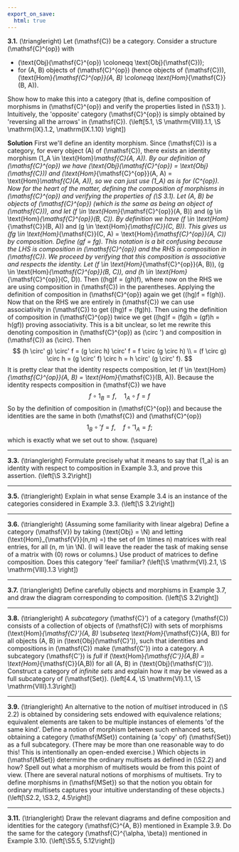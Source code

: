 ```yaml
---
export_on_save:
  html: true
---
```

<style>
.katex-display { overflow: auto hidden }
iframe {display: block; margin: 0 auto;}
</style>
**3.1.** \(\triangleright\) Let \(\mathsf{C}\) be a category. Consider a structure \(\mathsf{C}^{op}\) with
* \(\text{Obj}(\mathsf{C}^{op}) \coloneqq \text{Obj}(\mathsf{C})\);
* for \(A, B\) objects of \(\mathsf{C}^{op}\) (hence objects of \(\mathsf{C}\)), \(\text{Hom}_{\mathsf{C}^{op}}(A, B) \coloneqq \text{Hom}_{\mathsf{C}}(B, A)\).

Show how to make this into a category (that is, define composition of morphisms in \(\mathsf{C}^{op}\) and verify the properties listed in \(\S3.1\) ).
Intuitively, the 'opposite' category \(\mathsf{C}^{op}\) is simply obtained by 'reversing all the arrows' in \(\mathsf{C}\). \(\left[5.1, \S \mathrm{VIII}.1.1, \S \mathrm{IX}.1.2, \mathrm{IX.1.10} \right]\)

**Solution**
First we'll define an identity morphism. Since \(\mathsf{C}\) is a category, for every object \(A\) of \(\mathsf{C}\), there exists an identity morphism \(1_A \in \text{Hom}_\mathsf{C}(A, A)\). By our definition of \(\mathsf{C}^{op}\) we have \(\text{Obj}(\mathsf{C}^{op}) = \text{Obj}(\mathsf{C})\) and \(\text{Hom}_{\mathsf{C}^{op}}(A, A) = \text{Hom}_\mathsf{C}(A, A)\), so we can just use \(1_A\) as is for \(C^{op}\).
Now for the heart of the matter, defining the composition of morphisms in \(\mathsf{C}^{op}\) and verifying the properties of \(\S 3.1\). Let \(A, B\) be objects of \(\mathsf{C}^{op}\) (which is the same as being an object of \(\mathsf{C}\)), and let \(f \in \text{Hom}_{\mathsf{C}^{op}}(A, B)\) and \(g \in \text{Hom}_{\mathsf{C}^{op}}(B, C)\). By definition we have \(f \in \text{Hom}_{\mathsf{C}}(B, A)\) and \(g \in \text{Hom}_{\mathsf{C}}(C, B)\). This gives us \(fg \in \text{Hom}_{\mathsf{C}}(C, A) = \text{Hom}_{\mathsf{C}^{op}}(A, C)\) by composition. Define \(gf = fg\). This notation is a bit confusing because the LHS is composition in \(\mathsf{C}^{op}\) and the RHS is composition in \(\mathsf{C}\). We proceed by verifying that this composition is associative and respects the identity.
Let \(f \in \text{Hom}_{\mathsf{C}^{op}}(A, B)\), \(g \in \text{Hom}_{\mathsf{C}^{op}}(B, C)\), and \(h \in \text{Hom}_{\mathsf{C}^{op}}(C, D)\). Then \((hg)f = (gh)f\), where now on the RHS we are using composition in \(\mathsf{C}\) in the parentheses. Applying the definition of composition in \(\mathsf{C}^{op}\) again we get \((hg)f = f(gh)\). Now that on the RHS we are entirely in \(\mathsf{C}\) we can use associativity in \(\mathsf{C}\) to get \((hg)f = (fg)h\). Then using the definition of composition in \(\mathsf{C}^{op}\) twice we get \((hg)f = (fg)h = (gf)h = h(gf)\) proving associativity.
This is a bit unclear, so let me rewrite this denoting composition in \(\mathsf{C}^{op}\) as \(\circ '\) and composition in \(\mathsf{C}\) as \(\circ\). Then
$$
(h \circ' g) \circ' f = (g \circ h) \circ' f = f \circ (g \circ h) \\
 = (f \circ g) \circ h = (g \circ' f) \circ h = h \circ' (g \circ' f).
$$
It is pretty clear that the identity respects composition, let \(f \in \text{Hom}_{\mathsf{C}^{op}}(A, B) = \text{Hom}_{\mathsf{C}}(B, A)\). Because the identity respects composition in \(\mathsf{C}\) we have
$$
f \circ 1_B = f, \quad 1_A \circ f = f
$$
So by the definition of composition in \(\mathsf{C}^{op}\) and because the identities are the same in both \(\mathsf{C}\) and \(\mathsf{C}^{op}\)
$$
1_B \circ' f = f, \quad f \circ' 1_A = f;
$$
which is exactly what we set out to show. \(\square\)

****
**3.3.** \(\triangleright\) Formulate precisely what it means to say that \(1_a\) is an identity with respect to composition in Example 3.3, and prove this assertion. \(\left[\S 3.2\right]\)
****
**3.5.** \(\triangleright\) Explain in what sense Example 3.4 is an instance of the categories considered in Example 3.3. \(\left[\S 3.2\right]\)
****
**3.6.** \(\triangleright\) (Assuming some familiarity with linear algebra) Define a category \(\mathsf{V}\) by taking \(\text{Obj} = \N\) and letting \(\text{Hom}_{\mathsf{V}}(n,m) =\) the set of \(m \times n\) matrices with real entries, for all \(n, m \in \N\). (I will leave the reader the task of making sense of a matrix with \(0\) rows or columns.) Use product of matrices to define composition. Does this category 'feel' familiar? \(\left[\S \mathrm{VI}.2.1, \S \mathrm{VIII}.1.3 \right]\)
****
**3.7.** \(\triangleright\) Define carefully objects and morphisms in Example 3.7, and draw the diagram corresponding to composition. \(\left[\S 3.2\right]\)
****
**3.8.** \(\triangleright\) A *subcategory* \(\mathsf{C}'\) of a category \(\mathsf{C}\) consists of a collection of objects of \(\mathsf{C}\) with sets of morphisms \(\text{Hom}_{\mathsf{C}'}(A, B) \subseteq \text{Hom}_{\mathsf{C}}(A, B)\) for all objects \(A, B\) in \(\text{Obj}(\mathsf{C}')\), such that identities and compositions in \(\mathsf{C}\) make \(\mathsf{C'}\) into a category. A subcategory \(\mathsf{C'}\) is *full* if \(\text{Hom}_{\mathsf{C'}}(A,B) = \text{Hom}_{\mathsf{C}}(A,B)\) for all \(A, B\) in \(\text{Obj}(\mathsf{C'})\). Construct a category of *infinite sets* and explain how it may be viewed as a full subcategory of \(\mathsf{Set}\). \(\left[4.4, \S \mathrm{VI}.1.1, \S \mathrm{VIII}.1.3\right]\)
****
**3.9.** \(\triangleright\) An alternative to the notion of *multiset* introduced in \(\S 2.2\) is obtained by considering sets endowed with equivalence relations; equivalent elements are taken to be multiple instances of elements 'of the same kind'. Define a notion of morphism between such enhanced sets, obtaining a category \(\mathsf{MSet}\) containing (a 'copy' of) \(\mathsf{Set}\) as a full subcategory. (There may be more than one reasonable way to do this! This is intentionally an open-ended exercise.) Which objects in \(\mathsf{MSet}\) determine the ordinary multisets as defined in \(\S2.2\) and how? Spell out what a morphism of multisets would be from this point of view. (There are several natural notions of morphisms of multisets. Try to define morphisms in \(\mathsf{MSet}\) so that the notion you obtain for ordinary multisets captures your intuitive understanding of these objects.) \(\left[\S2.2, \S3.2, 4.5\right]\)
****
**3.11.** \(\triangleright\) Draw the relevant diagrams and define composition and identities for the category \(\mathsf{C}^{A, B}\) mentioned in Example 3.9. Do the same for the category \(\mathsf{C}^{\alpha, \beta}\) mentioned in Example 3.10. \(\left[\S5.5, 5.12\right]\)